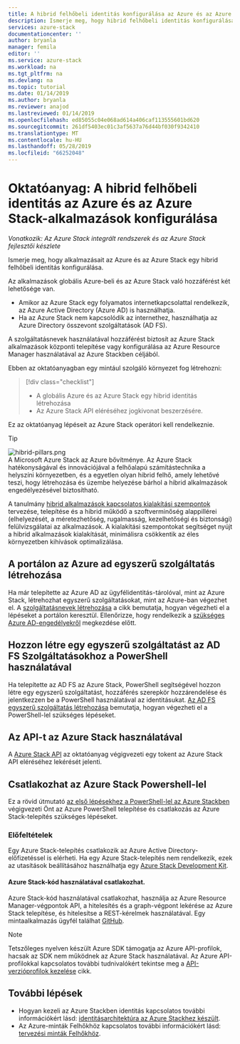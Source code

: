 ```yaml
---
title: A hibrid felhőbeli identitás konfigurálása az Azure és az Azure Stack-alkalmazások |} A Microsoft Docs
description: Ismerje meg, hogy hibrid felhőbeli identitás konfigurálása az Azure és az Azure Stack-alkalmazásokkal.
services: azure-stack
documentationcenter: ''
author: bryanla
manager: femila
editor: ''
ms.service: azure-stack
ms.workload: na
ms.tgt_pltfrm: na
ms.devlang: na
ms.topic: tutorial
ms.date: 01/14/2019
ms.author: bryanla
ms.reviewer: anajod
ms.lastreviewed: 01/14/2019
ms.openlocfilehash: ed85055c04e068ad614a406caf113555601bd620
ms.sourcegitcommit: 261df5403ec01c3af5637a76d44bf030f9342410
ms.translationtype: MT
ms.contentlocale: hu-HU
ms.lasthandoff: 05/28/2019
ms.locfileid: "66252048"
---
```

# <a name="tutorial-configure-hybrid-cloud-identity-for-azure-and-azure-stack-applications"></a>Oktatóanyag: A hibrid felhőbeli identitás az Azure és az Azure Stack-alkalmazások konfigurálása

*Vonatkozik: Az Azure Stack integrált rendszerek és az Azure Stack fejlesztői készlete*

Ismerje meg, hogy alkalmazásait az Azure és az Azure Stack egy hibrid felhőbeli identitás konfigurálása.

Az alkalmazások globális Azure-beli és az Azure Stack való hozzáférést két lehetősége van.

 * Amikor az Azure Stack egy folyamatos internetkapcsolattal rendelkezik, az Azure Active Directory (Azure AD) is használhatja.
 * Ha az Azure Stack nem kapcsolódik az internethez, használhatja az Azure Directory összevont szolgáltatások (AD FS).

A szolgáltatásnevek használatával hozzáférést biztosít az Azure Stack alkalmazások központi telepítése vagy konfigurálása az Azure Resource Manager használatával az Azure Stackben céljából.

Ebben az oktatóanyagban egy mintául szolgáló környezet fog létrehozni:

> [!div class="checklist"]
> - A globális Azure és az Azure Stack egy hibrid identitás létrehozása
> - Az Azure Stack API eléréséhez jogkivonat beszerzésére.

Ez az oktatóanyag lépéseit az Azure Stack operátori kell rendelkeznie.

> [!Tip]  
> ![hibrid-pillars.png](./media/azure-stack-solution-cloud-burst/hybrid-pillars.png)  
> A Microsoft Azure Stack az Azure bővítménye. Az Azure Stack hatékonyságával és innovációjával a felhőalapú számítástechnika a helyszíni környezetben, és a egyetlen olyan hibrid felhő, amely lehetővé teszi, hogy létrehozása és üzembe helyezése bárhol a hibrid alkalmazások engedélyezésével biztosítható.  
> 
> A tanulmány [hibrid alkalmazások kapcsolatos kialakítási szempontok](https://aka.ms/hybrid-cloud-applications-pillars) tervezése, telepítése és a hibrid működő a szoftverminőség alappillérei (elhelyezését, a méretezhetőség, rugalmasság, kezelhetőségi és biztonsági) felülvizsgálatai az alkalmazások. A kialakítási szempontokat segítséget nyújt a hibrid alkalmazások kialakítását, minimálisra csökkentik az éles környezetben kihívások optimalizálása.


## <a name="create-a-service-principal-for-azure-ad-in-the-portal"></a>A portálon az Azure ad egyszerű szolgáltatás létrehozása

Ha már telepítette az Azure AD az ügyfélidentitás-tárolóval, mint az Azure Stack, létrehozhat egyszerű szolgáltatásokat, mint az Azure-ban végezhet el. A [szolgáltatásnevek létrehozása](azure-stack-create-service-principals.md#create-service-principal-for-azure-ad) a cikk bemutatja, hogyan végezheti el a lépéseket a portálon keresztül. Ellenőrizze, hogy rendelkezik a [szükséges Azure AD-engedélyekről](/azure/azure-resource-manager/resource-group-create-service-principal-portal#required-permissions) megkezdése előtt.

## <a name="create-a-service-principal-for-ad-fs-using-powershell"></a>Hozzon létre egy egyszerű szolgáltatást az AD FS Szolgáltatásokhoz a PowerShell használatával

Ha telepítette az AD FS az Azure Stack, PowerShell segítségével hozzon létre egy egyszerű szolgáltatást, hozzáférés szerepkör hozzárendelése és jelentkezzen be a PowerShell használatával az identitásukat. [Az AD FS egyszerű szolgáltatás létrehozása](azure-stack-create-service-principals.md#create-service-principal-for-ad-fs) bemutatja, hogyan végezheti el a PowerShell-lel szükséges lépéseket.

## <a name="using-the-azure-stack-api"></a>Az API-t az Azure Stack használatával

A [Azure Stack API](azure-stack-rest-api-use.md) az oktatóanyag végigvezeti egy tokent az Azure Stack API eléréséhez lekérését jelenti.

## <a name="connect-to-azure-stack-using-powershell"></a>Csatlakozhat az Azure Stack Powershell-lel

Ez a rövid útmutató [az első lépésekhez a PowerShell-lel az Azure Stackben](../operator/azure-stack-powershell-install.md) végigvezeti Önt az Azure PowerShell telepítése és csatlakozás az Azure Stack-telepítés szükséges lépéseket.

### <a name="prerequisites"></a>Előfeltételek

Egy Azure Stack-telepítés csatlakozik az Azure Active Directory-előfizetéssel is elérheti. Ha egy Azure Stack-telepítés nem rendelkezik, ezek az utasítások beállításához használhatja egy [Azure Stack Development Kit](../asdk/asdk-install.md).

#### <a name="connect-to-azure-stack-using-code"></a>Azure Stack-kód használatával csatlakozhat.

Azure Stack-kód használatával csatlakozhat, használja az Azure Resource Manager-végpontok API, a hitelesítés és a graph-végpont lekérése az Azure Stack telepítése, és hitelesítse a REST-kérelmek használatával. Egy mintaalkalmazás ügyfél találhat [GitHub](https://github.com/shriramnat/HybridARMApplication).

>[!Note]
>Tetszőleges nyelven készült Azure SDK támogatja az Azure API-profilok, hacsak az SDK nem működnek az Azure Stack használatával. Az Azure API-profilokkal kapcsolatos további tudnivalókért tekintse meg a [API-verzióprofilok kezelése](azure-stack-version-profiles.md) cikk.

## <a name="next-steps"></a>További lépések

 - Hogyan kezeli az Azure Stackben identitás kapcsolatos további információkért lásd: [identitásarchitektúra az Azure Stackhez készült](../operator/azure-stack-identity-architecture.md).
 - Az Azure-minták Felhőkhöz kapcsolatos további információkért lásd: [tervezési minták Felhőkhöz](https://docs.microsoft.com/azure/architecture/patterns).

